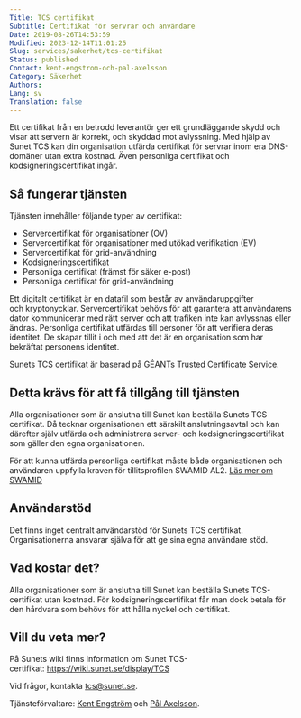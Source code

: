 ```yaml
---
Title: TCS certifikat
Subtitle: Certifikat för servrar och användare
Date: 2019-08-26T14:53:59
Modified: 2023-12-14T11:01:25
Slug: services/sakerhet/tcs-certifikat
Status: published
Contact: kent-engstrom-och-pal-axelsson
Category: Säkerhet
Authors: 
Lang: sv
Translation: false
---
```


Ett certifikat från en betrodd leverantör ger ett grundläggande skydd och visar att servern är korrekt, och skyddad mot avlyssning. Med hjälp av Sunet TCS kan din organisation utfärda certifikat för servrar inom era DNS-domäner utan extra kostnad. Även personliga certifikat och kodsigneringscertifikat ingår.

Så fungerar tjänsten
--------------------

Tjänsten innehåller följande typer av certifikat:

* Servercertifikat för organisationer (OV)
* Servercertifikat för organisationer med utökad verifikation (EV)
* Servercertifikat för grid-användning
* Kodsigneringscertifikat
* Personliga certifikat (främst för säker e-post)
* Personliga certifikat för grid-användning

Ett digitalt certifikat är en datafil som består av användaruppgifter och kryptonycklar. Servercertifikat behövs för att garantera att användarens dator kommunicerar med rätt server och att trafiken inte kan avlyssnas eller ändras. Personliga certifikat utfärdas till personer för att verifiera deras identitet. De skapar tillit i och med att det är en organisation som har bekräftat personens identitet.

Sunets TCS certifikat är baserad på GÉANTs Trusted Certificate Service.

Detta krävs för att få tillgång till tjänsten
---------------------------------------------

Alla organisationer som är anslutna till Sunet kan beställa Sunets TCS certifikat. Då tecknar organisationen ett särskilt anslutningsavtal och kan därefter själv utfärda och administrera server- och kodsigneringscertifikat som gäller den egna organisationen.

För att kunna utfärda personliga certifikat måste både organisationen och användaren uppfylla kraven för tillitsprofilen SWAMID AL2. [Läs mer om SWAMID](http://web-wp.sunet.se/om-sunet/om-swamid/)

Användarstöd
------------

Det finns inget centralt användarstöd för Sunets TCS certifikat. Organisationerna ansvarar själva för att ge sina egna användare stöd.

**Vad kostar det?**
-------------------

Alla organisationer som är anslutna till Sunet kan beställa Sunets TCS-certifikat utan kostnad. För kodsigneringscertifikat får man dock betala för den hårdvara som behövs för att hålla nyckel och certifikat.

Vill du veta mer?
-----------------

På Sunets wiki finns information om Sunet TCS-certifikat: <https://wiki.sunet.se/display/TCS>

Vid frågor, kontakta [tcs@sunet.se](mailto:tcs@sunet.se).

Tjänsteförvaltare: [Kent Engström](mailto:kent@nsc.liu.se) och [Pål Axelsson](mailto:pax@sunet.se).

